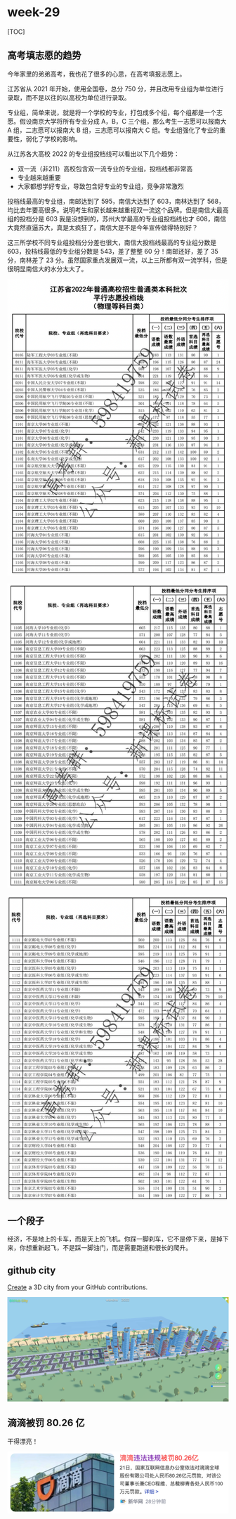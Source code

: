 # week-29

[TOC]



## 高考填志愿的趋势

今年家里的弟弟高考，我也花了很多的心思，在高考填报志愿上。

江苏省从 2021 年开始，使用全国卷，总分 750 分，并且改用专业组为单位进行录取，而不是以往的以高校为单位进行录取。

专业组，简单来说，就是将一个学校的专业，打包成多个组，每个组都是一个志愿。假设南京大学将所有专业分成 A，B，C 三个组，那么考生一志愿可以报南大 A 组，二志愿可以报南大 B 组，三志愿可以报南大 C 组。专业组强化了专业的重要性，弱化了学校的影响。

从江苏各大高校 2022 的专业组投档线可以看出以下几个趋势：

* 双一流（非211）高校包含双一流专业的专业组，投档线都非常高
* 专业越来越重要
* 大家都想学好专业，导致包含好专业的专业组，竞争非常激烈

投档线最高的专业组，南邮达到了 595，南信大达到了 603，南林达到了 568，均比去年要高很多。说明考生和家长越来越重视双一流这个品牌。但是南信大最高组的投档分是 603 我是没想到的，苏州大学最高的专业组投档线也才 608，南信大竟然直逼苏大，真是太疯狂了，南信大是不是今年宣传做得特别好？

这三所学校不同专业组投档分分差也很大，南信大投档线最高的专业组分数是 603，投档线最低的专业组分数是 543，差了整整 60 分！南邮还好，差了 35 分，南林差了 23 分。虽然国家重点发展双一流，以上三所都有双一流学科，但是很明显南信大的水分太大了。

![image-20220721133355921](assets/image-20220721133355921.png)

![image-20220721133414018](assets/image-20220721133414018.png)

![image-20220721133429754](assets/image-20220721133429754.png)



## 一个段子

经济，不是地上的卡车，而是天上的飞机。你踩一脚刹车，它不是停下来，是掉下来，你想重新起飞，不是踩一脚油门，而是需要跑道和很长的爬升。



## github city

[Create](https://honzaap.github.io/GithubCity/) a 3D city from your GitHub contributions.

![image-20220719203014105](assets/image-20220719203014105.png)



## 滴滴被罚 80.26 亿

干得漂亮！

![image-20220721133236080](assets/image-20220721133236080.png)







